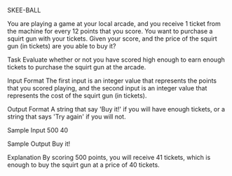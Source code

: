 SKEE-BALL

You are playing a game at your local arcade, and you receive 1 ticket from the machine for every 12 points that you score. 
You want to purchase a squirt gun with your tickets. 
Given your score, and the price of the squirt gun (in tickets) are you able to buy it?

Task
Evaluate whether or not you have scored high enough to earn enough tickets to purchase the squirt gun at the arcade.

Input Format
The first input is an integer value that represents the points that you scored playing, 
and the second input is an integer value that represents the cost of the squirt gun (in tickets).

Output Format
A string that say 'Buy it!' if you will have enough tickets, or a string that says 'Try again' if you will not.

Sample Input
500
40

Sample Output
Buy it!

Explanation
By scoring 500 points, you will receive 41 tickets, which is enough to buy the squirt gun at a price of 40 tickets.
